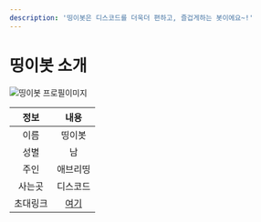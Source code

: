 ```yaml
---
description: '띵이봇은 디스코드를 더욱더 편하고, 즐겁게하는 봇이에요~!'
---
```


# 띵이봇 소개

![&#xB775;&#xC774;&#xBD07; &#xD504;&#xB85C;&#xD544;&#xC774;&#xBBF8;&#xC9C0;](../../.gitbook/assets/thingebot-logo.png)

| 정보 | 내용 |
| :---: | :---: |
| 이름 | 띵이봇 |
| 성별 | 남 |
| 주인 | 애브리띵 |
| 사는곳 | 디스코드 |
| 초대링크 | [여기](http://invite.thinge.teb.kro.kr) |

